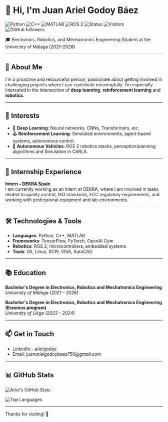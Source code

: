 # 👋 Hi, I'm Juan Ariel Godoy Báez

![Python](https://img.shields.io/badge/code-python-blue?logo=python)
![C++](https://img.shields.io/badge/code-C++-blue?logo=c%2B%2B)
![MATLAB](https://img.shields.io/badge/tool-MATLAB-orange?logo=mathworks)
![ROS 2](https://img.shields.io/badge/robotics-ROS2-informational?logo=ros)
![Status](https://img.shields.io/badge/status-Learning-green)
![Visitors](https://komarev.com/ghpvc/?username=ariielgodoy&color=blue)
![GitHub followers](https://img.shields.io/github/followers/ariielgodoy?label=Follow&style=social)

🎓 Electronics, Robotics, and Mechatronics Engineering Student at the University of Málaga (2021–2026)

---

## 🧠 About Me

I'm a proactive and resourceful person, passionate about getting involved in challenging projects where I can contribute meaningfully. I’m especially interested in the intersection of **deep learning**, **reinforcement learning** and **robotics**.

---

## 🤖 Interests

- 🧠 **Deep Learning**: Neural networks, CNNs, Transformers, etc.
- 🕹️ **Reinforcement Learning**: Simulated environments, agent-based systems, autonomous control.
- 🚗 **Autonomous Vehicles**: ROS 2 robotics stacks, perception/planning algorithms and Simulation in CARLA.

---

## 💼 Internship Experience

**Intern – DEKRA Spain**  
I am currently working as an intern at DEKRA, where I am involved in tasks related to quality control, ISO standards, FCC regulatory requirements, and working with professional equipment and lab environments.

---

## 🛠️ Technologies & Tools

- **Languages**: Python, C++, MATLAB
- **Frameworks**: TensorFlow, PyTorch, OpenAI Gym
- **Robotics**: ROS 2, microcontrollers, embedded systems
- **Tools**: Git, Linux, SCPI, VISA, AutoCAD

---

## 📚 Education

**Bachelor's Degree in Electronics, Robotics and Mechatronics Engineering**  
_University of Málaga (2021 – 2026)_

**Bachelor's Degree in Electronics, Robotics and Mechatronics Engineering 
(Erasmus program)**  
_University of Liège (2023 – 2024)_


---

## 📫 Get in Touch

- [LinkedIn – arielgodoy](https://es.linkedin.com/in/arielgodoy)
- Email: _juanarielgodoybaez750@gmail.com_

---

## 📊 GitHub Stats

![Ariel's GitHub Stats](https://github-readme-stats.vercel.app/api?username=ariielgodoy&show_icons=true&theme=github_dark&cache_bust=3)

![Top Languages](https://github-readme-stats.vercel.app/api/top-langs/?username=ariielgodoy&layout=compact&theme=github_dark&cache_bust=3)

---

Thanks for visiting! 🙌
